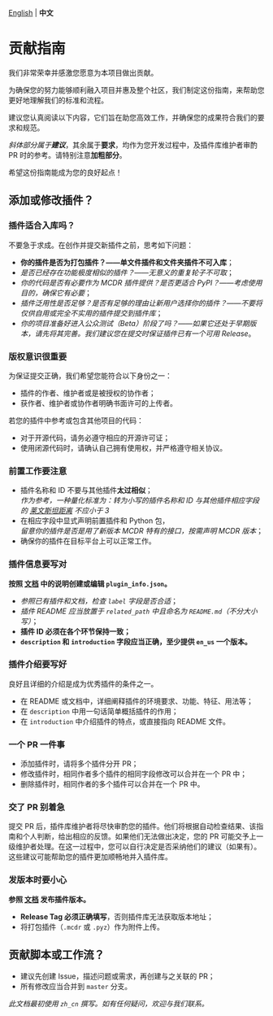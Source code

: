 [English](CONTRIBUTING.md) | **中文**

# 贡献指南

我们非常荣幸并感激您愿意为本项目做出贡献。

为确保您的努力能够顺利融入项目并惠及整个社区，我们制定这份指南，来帮助您更好地理解我们的标准和流程。

建议您认真阅读以下内容，它们旨在助您高效工作，并确保您的成果符合我们的要求和规范。

_斜体部分属于**建议**_，其余属于**要求**，均作为您开发过程中，及插件库维护者审酌 PR 时的参考。请特别注意**加粗部分**。

希望这份指南能成为您的良好起点！

## 添加或修改插件？

### 插件适合入库吗？

不要急于求成。在创作并提交新插件之前，思考如下问题：

- **你的插件是否为打包插件？——单文件插件和文件夹插件不可入库**；
- _是否已经存在功能极度相似的插件？——无意义的重复轮子不可取_；
- _你的代码是否有必要作为 MCDR 插件提供？是否更适合 PyPI？——考虑使用目的，确保它有必要_；
- _插件泛用性是否足够？是否有足够的理由让新用户选择你的插件？——不要将仅供自用或完全不实用的插件提交到插件库_；
- _你的项目准备好进入公众测试（Beta）阶段了吗？——如果它还处于早期版本，请先将其完善。我们建议您在提交时保证插件已有一个可用 Release_。

### 版权意识很重要

为保证提交正确，我们希望您能符合以下身份之一：
- 插件的作者、维护者或是被授权的协作者；
- 获作者、维护者或协作者明确书面许可的上传者。

若您的插件中参考或包含其他项目的代码：
- 对于开源代码，请务必遵守相应的开源许可证；
- 使用闭源代码时，请确认自己拥有使用权，并严格遵守相关协议。

### 前置工作要注意

- 插件名称和 ID 不要与其他插件**太过相似**；  
  _作为参考，一种量化标准为：转为小写的插件名称和 ID 与其他插件相应字段的 [莱文斯坦距离](https://zh.wikipedia.org/wiki/%E8%90%8A%E6%96%87%E6%96%AF%E5%9D%A6%E8%B7%9D%E9%9B%A2) 不应小于 3_
- 在相应字段中显式声明前置插件和 Python 包，  
  _留意你的插件是否是用了新版本 MCDR 特有的接口，按需声明 MCDR 版本_；
- 确保你的插件在目标平台上可以正常工作。

### 插件信息要写对

**按照 [文档](https://docs.mcdreforged.com/zh-cn/latest/plugin_dev/plugin_catalogue.html) 中的说明创建或编辑 `plugin_info.json`。**

- _参照已有插件和文档，检查 `label` 字段是否合适_；
- _插件 README 应当放置于 `related_path` 中且命名为 `README.md`（不分大小写）_；
- **插件 ID 必须在各个环节保持一致；**
- **`description` 和 `introduction` 字段应当正确，至少提供 `en_us` 一个版本。**

### 插件介绍要写好

良好且详细的介绍是成为优秀插件的条件之一。

- 在 README 或文档中，详细阐释插件的环境要求、功能、特征、用法等；
- 在 `description` 中用一句话简单概括插件的作用；
- 在 `introduction` 中介绍插件的特点，或直接指向 README 文件。

### 一个 PR 一件事

- 添加插件时，请将多个插件分开 PR；
- 修改插件时，相同作者多个插件的相同字段修改可以合并在一个 PR 中；
- 删除插件时，相同作者的多个插件可以合并在一个 PR 中。

### 交了 PR 别着急

提交 PR 后，插件库维护者将尽快审酌您的插件。他们将根据自动检查结果、该指南和个人判断，给出相应的反馈。如果他们无法做出决定，您的 PR 可能交予上一级维护者处理。在这一过程中，您可以自行决定是否采纳他们的建议（如果有）。这些建议可能帮助您的插件更加顺畅地并入插件库。

### 发版本时要小心

**参照 [文档](https://docs.mcdreforged.com/zh-cn/latest/plugin_dev/plugin_catalogue.html#release) 发布插件版本。**

- **Release Tag 必须正确填写**，否则插件库无法获取版本地址；
- 将打包插件（`.mcdr` 或 `.pyz`）作为附件上传。

## 贡献脚本或工作流？

- 建议先创建 Issue，描述问题或需求，再创建与之关联的 PR；
- 所有修改应当合并到 `master` 分支。

_此文档最初使用 `zh_cn` 撰写。如有任何疑问，欢迎与我们联系。_
